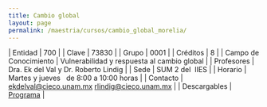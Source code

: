 ```yaml
---
title: Cambio global
layout: page
permalink: /maestria/cursos/cambio_global_morelia/
---
```


| Entidad | 700 |
| Clave | 73830 |
| Grupo | 0001 |
| Créditos | 8 |
| Campo de Conocimiento | Vulnerabilidad y respuesta al cambio global |
| Profesores | Dra. Ek del Val y Dr. Roberto Lindig |
| Sede | SUM 2 del&nbsp; IIES |
| Horario | Martes y jueves&nbsp;&nbsp; de 8:00 a 10:00 horas |
| Contacto | <ekdelval@cieco.unam.mx> <rlindig@cieco.unam.mx> |
| Descargables |  [Programa](/assets/docs/cursos/cambio_global.pdf) |
